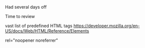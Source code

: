 Had several days off

Time to review

vast list of predefined HTML tags
https://developer.mozilla.org/en-US/docs/Web/HTML/Reference/Elements

rel="noopener noreferrer"

